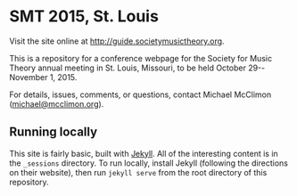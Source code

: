 # SMT 2015, St. Louis

Visit the site online at http://guide.societymusictheory.org.

This is a repository for a conference webpage for the Society for Music Theory
annual meeting in St. Louis, Missouri, to be held October 29--November
1, 2015.

For details, issues, comments, or questions, contact Michael McClimon
(michael@mcclimon.org).

## Running locally

This site is fairly basic, built with [Jekyll](//jekyllrb.com). All of the
interesting content is in the `_sessions` directory. To run locally, install
Jekyll (following the directions on their website), then run `jekyll serve`
from the root directory of this repository.

